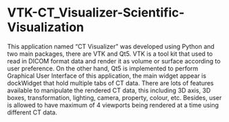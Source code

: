 # VTK-CT_Visualizer-Scientific-Visualization
This application named “CT Visualizer” was developed using Python and two main packages, there are VTK and Qt5. VTK is a tool kit that used to read in DICOM format data and render it as volume or surface according to user preference. On the other hand, Qt5 is implemented to perform Graphical User Interface of this application, the main widget appear is dockWidget that hold multiple tabs of CT data. There are lots of features available to manipulate the rendered CT data, this including 3D axis, 3D boxes, transformation, lighting, camera, property, colour, etc. Besides, user is allowed to have maximum of 4 viewports being rendered at a time using different CT data.

